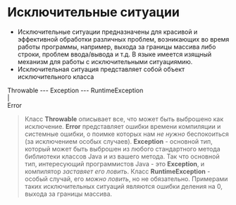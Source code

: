 # Исключительные ситуации

* Исключительные ситуации предназначены для красивой и эффективной обработки различных проблем, возникающих во время работы программы, например, выхода за границы массива либо строки, проблем ввода/вывода и т.д. В языке имеется изящный механизм для работы с исключительными ситуациямию.
* Исключительная ситуация представляет собой объект исключительного класса

Throwable --- Exception --- RuntimeException  
|  
Error  

> Класс **Throwable** описывает все, что может быть выброшено как исключение. **Error** представляет ошибки времени компиляции и системные ошибки, о поимке которых нам *не нужно* беспокоиться (за исключением особых случаев). **Exception** - основной тип, который может быть выброшен из любого стандартного метода библиотеки классов Java и из вашего метода. Так что основной тип, интересующий программистов Java - это **Exception**, и компилятор *заставяет его ловить*. Класс **RuntimeException** - особый случай, его *можно ловить*, но не обязательно. Примерами таких исключительных ситуаций являются ошибки деления на 0, выхода за границы массива.